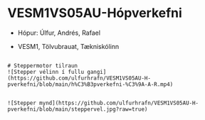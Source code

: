 # VESM1VS05AU-Hópverkefni
- Hópur: Úlfur, Andrés, Rafael   


- VESM1, Tölvubrauat, Tækniskólinn 

~~~

# Steppermotor tilraun
![Stepper vélinn í fullu gangi](https://github.com/ulfurhrafn/VESM1VS05AU-H-pverkefni/blob/main/h%C3%B3pverkefni-%C3%9A-A-R.mp4)


![Stepper mynd](https://github.com/ulfurhrafn/VESM1VS05AU-H-pverkefni/blob/main/steppervel.jpg?raw=true)
